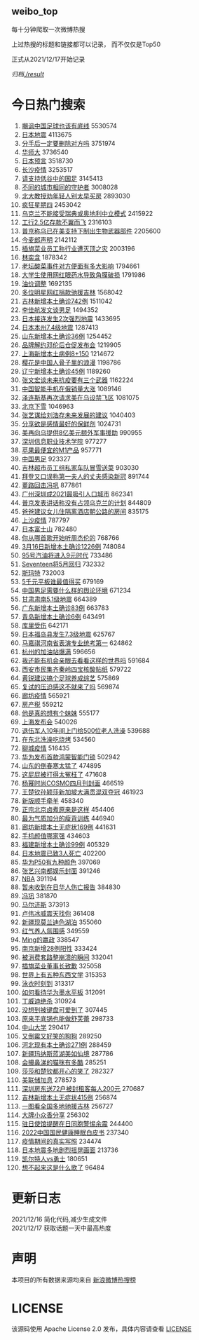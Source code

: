 weibo_top  
---
每十分钟爬取一次微博热搜  

上过热搜的标题和链接都可以记录， 而不仅仅是Top50

正式从2021/12/17开始记录  

*归档[./result](./result/)*

# 今日热门搜索  
1. [嘲讽中国足球也该有底线](https://s.weibo.com//weibo?q=%23%E5%98%B2%E8%AE%BD%E4%B8%AD%E5%9B%BD%E8%B6%B3%E7%90%83%E4%B9%9F%E8%AF%A5%E6%9C%89%E5%BA%95%E7%BA%BF%23&Refer=top) 5530574
2. [日本地震](https://s.weibo.com//weibo?q=%23%E6%97%A5%E6%9C%AC%E5%9C%B0%E9%9C%87%23&Refer=top) 4113675
3. [分手后一定要删除对方吗](https://s.weibo.com//weibo?q=%23%E5%88%86%E6%89%8B%E5%90%8E%E4%B8%80%E5%AE%9A%E8%A6%81%E5%88%A0%E9%99%A4%E5%AF%B9%E6%96%B9%E5%90%97%23&Refer=top) 3751974
4. [华师大](https://s.weibo.com//weibo?q=%E5%8D%8E%E5%B8%88%E5%A4%A7&Refer=top) 3736540
5. [日本预言](https://s.weibo.com//weibo?q=%E6%97%A5%E6%9C%AC%E9%A2%84%E8%A8%80&Refer=top) 3518730
6. [长沙疫情](https://s.weibo.com//weibo?q=%23%E9%95%BF%E6%B2%99%E7%96%AB%E6%83%85%23&Refer=top) 3253517
7. [请支持低谷中的国足](https://s.weibo.com//weibo?q=%23%E8%AF%B7%E6%94%AF%E6%8C%81%E4%BD%8E%E8%B0%B7%E4%B8%AD%E7%9A%84%E5%9B%BD%E8%B6%B3%23&Refer=top) 3145413
8. [不同的城市相同的守护者](https://s.weibo.com//weibo?q=%23%E4%B8%8D%E5%90%8C%E7%9A%84%E5%9F%8E%E5%B8%82%E7%9B%B8%E5%90%8C%E7%9A%84%E5%AE%88%E6%8A%A4%E8%80%85%23&Refer=top) 3008028
9. [北大教授劝年轻人别太早买房](https://s.weibo.com//weibo?q=%23%E5%8C%97%E5%A4%A7%E6%95%99%E6%8E%88%E5%8A%9D%E5%B9%B4%E8%BD%BB%E4%BA%BA%E5%88%AB%E5%A4%AA%E6%97%A9%E4%B9%B0%E6%88%BF%23&Refer=top) 2893030
10. [疯狂星期四](https://s.weibo.com//weibo?q=%E7%96%AF%E7%8B%82%E6%98%9F%E6%9C%9F%E5%9B%9B&Refer=top) 2453042
11. [乌克兰不能接受瑞典或奥地利中立模式](https://s.weibo.com//weibo?q=%23%E4%B9%8C%E5%85%8B%E5%85%B0%E4%B8%8D%E8%83%BD%E6%8E%A5%E5%8F%97%E7%91%9E%E5%85%B8%E6%88%96%E5%A5%A5%E5%9C%B0%E5%88%A9%E4%B8%AD%E7%AB%8B%E6%A8%A1%E5%BC%8F%23&Refer=top) 2415922
12. [工行2.5亿存款不翼而飞](https://s.weibo.com//weibo?q=%E5%B7%A5%E8%A1%8C2.5%E4%BA%BF%E5%AD%98%E6%AC%BE%E4%B8%8D%E7%BF%BC%E8%80%8C%E9%A3%9E&Refer=top) 2316103
13. [普京称乌已在美支持下制出生物武器部件](https://s.weibo.com//weibo?q=%23%E6%99%AE%E4%BA%AC%E7%A7%B0%E4%B9%8C%E5%B7%B2%E5%9C%A8%E7%BE%8E%E6%94%AF%E6%8C%81%E4%B8%8B%E5%88%B6%E5%87%BA%E7%94%9F%E7%89%A9%E6%AD%A6%E5%99%A8%E9%83%A8%E4%BB%B6%23&Refer=top) 2205600
14. [今麦郎声明](https://s.weibo.com//weibo?q=%23%E4%BB%8A%E9%BA%A6%E9%83%8E%E5%A3%B0%E6%98%8E%23&Refer=top) 2142112
15. [插旗菜业员工称行业遭灭顶之灾](https://s.weibo.com//weibo?q=%23%E6%8F%92%E6%97%97%E8%8F%9C%E4%B8%9A%E5%91%98%E5%B7%A5%E7%A7%B0%E8%A1%8C%E4%B8%9A%E9%81%AD%E7%81%AD%E9%A1%B6%E4%B9%8B%E7%81%BE%23&Refer=top) 2003196
16. [林奕含](https://s.weibo.com//weibo?q=%E6%9E%97%E5%A5%95%E5%90%AB&Refer=top) 1878342
17. [老坛酸菜事件对方便面有多大影响](https://s.weibo.com//weibo?q=%23%E8%80%81%E5%9D%9B%E9%85%B8%E8%8F%9C%E4%BA%8B%E4%BB%B6%E5%AF%B9%E6%96%B9%E4%BE%BF%E9%9D%A2%E6%9C%89%E5%A4%9A%E5%A4%A7%E5%BD%B1%E5%93%8D%23&Refer=top) 1794661
18. [大学生使用网红眼药水导致角膜破损](https://s.weibo.com//weibo?q=%23%E5%A4%A7%E5%AD%A6%E7%94%9F%E4%BD%BF%E7%94%A8%E7%BD%91%E7%BA%A2%E7%9C%BC%E8%8D%AF%E6%B0%B4%E5%AF%BC%E8%87%B4%E8%A7%92%E8%86%9C%E7%A0%B4%E6%8D%9F%23&Refer=top) 1791986
19. [油价调整](https://s.weibo.com//weibo?q=%23%E6%B2%B9%E4%BB%B7%E8%B0%83%E6%95%B4%23&Refer=top) 1692135
20. [多位明星网红捐款驰援吉林](https://s.weibo.com//weibo?q=%23%E5%A4%9A%E4%BD%8D%E6%98%8E%E6%98%9F%E7%BD%91%E7%BA%A2%E6%8D%90%E6%AC%BE%E9%A9%B0%E6%8F%B4%E5%90%89%E6%9E%97%23&Refer=top) 1568042
21. [吉林新增本土确诊742例](https://s.weibo.com//weibo?q=%23%E5%90%89%E6%9E%97%E6%96%B0%E5%A2%9E%E6%9C%AC%E5%9C%9F%E7%A1%AE%E8%AF%8A742%E4%BE%8B%23&Refer=top) 1511042
22. [李佳航发文谈男足](https://s.weibo.com//weibo?q=%23%E6%9D%8E%E4%BD%B3%E8%88%AA%E5%8F%91%E6%96%87%E8%B0%88%E7%94%B7%E8%B6%B3%23&Refer=top) 1494352
23. [日本接连发生2次强烈地震](https://s.weibo.com//weibo?q=%23%E6%97%A5%E6%9C%AC%E6%8E%A5%E8%BF%9E%E5%8F%91%E7%94%9F2%E6%AC%A1%E5%BC%BA%E7%83%88%E5%9C%B0%E9%9C%87%23&Refer=top) 1433695
24. [日本本州7.4级地震](https://s.weibo.com//weibo?q=%23%E6%97%A5%E6%9C%AC%E6%9C%AC%E5%B7%9E7.4%E7%BA%A7%E5%9C%B0%E9%9C%87%23&Refer=top) 1287413
25. [山东新增本土确诊36例](https://s.weibo.com//weibo?q=%23%E5%B1%B1%E4%B8%9C%E6%96%B0%E5%A2%9E%E6%9C%AC%E5%9C%9F%E7%A1%AE%E8%AF%8A36%E4%BE%8B%23&Refer=top) 1254452
26. [品牌解约邓伦后仓促发布会](https://s.weibo.com//weibo?q=%23%E5%93%81%E7%89%8C%E8%A7%A3%E7%BA%A6%E9%82%93%E4%BC%A6%E5%90%8E%E4%BB%93%E4%BF%83%E5%8F%91%E5%B8%83%E4%BC%9A%23&Refer=top) 1219905
27. [上海新增本土病例8+150](https://s.weibo.com//weibo?q=%E4%B8%8A%E6%B5%B7%E6%96%B0%E5%A2%9E%E6%9C%AC%E5%9C%9F%E7%97%85%E4%BE%8B8%2B150&Refer=top) 1214672
28. [樱花是中国人骨子里的浪漫](https://s.weibo.com//weibo?q=%23%E6%A8%B1%E8%8A%B1%E6%98%AF%E4%B8%AD%E5%9B%BD%E4%BA%BA%E9%AA%A8%E5%AD%90%E9%87%8C%E7%9A%84%E6%B5%AA%E6%BC%AB%23&Refer=top) 1198786
29. [辽宁新增本土确诊45例](https://s.weibo.com//weibo?q=%23%E8%BE%BD%E5%AE%81%E6%96%B0%E5%A2%9E%E6%9C%AC%E5%9C%9F%E7%A1%AE%E8%AF%8A45%E4%BE%8B%23&Refer=top) 1189260
30. [张文宏谈未来抗疫要有三个武器](https://s.weibo.com//weibo?q=%23%E5%BC%A0%E6%96%87%E5%AE%8F%E8%B0%88%E6%9C%AA%E6%9D%A5%E6%8A%97%E7%96%AB%E8%A6%81%E6%9C%89%E4%B8%89%E4%B8%AA%E6%AD%A6%E5%99%A8%23&Refer=top) 1162224
31. [中国智能手机在俄销量大涨](https://s.weibo.com//weibo?q=%23%E4%B8%AD%E5%9B%BD%E6%99%BA%E8%83%BD%E6%89%8B%E6%9C%BA%E5%9C%A8%E4%BF%84%E9%94%80%E9%87%8F%E5%A4%A7%E6%B6%A8%23&Refer=top) 1089146
32. [泽连斯基再次请求美在乌设禁飞区](https://s.weibo.com//weibo?q=%23%E6%B3%BD%E8%BF%9E%E6%96%AF%E5%9F%BA%E5%86%8D%E6%AC%A1%E8%AF%B7%E6%B1%82%E7%BE%8E%E5%9C%A8%E4%B9%8C%E8%AE%BE%E7%A6%81%E9%A3%9E%E5%8C%BA%23&Refer=top) 1081075
33. [北京下雪](https://s.weibo.com//weibo?q=%E5%8C%97%E4%BA%AC%E4%B8%8B%E9%9B%AA&Refer=top) 1046963
34. [张艺谋给刘浩存未来发展的建议](https://s.weibo.com//weibo?q=%23%E5%BC%A0%E8%89%BA%E8%B0%8B%E7%BB%99%E5%88%98%E6%B5%A9%E5%AD%98%E6%9C%AA%E6%9D%A5%E5%8F%91%E5%B1%95%E7%9A%84%E5%BB%BA%E8%AE%AE%23&Refer=top) 1040403
35. [分享欲是感情最好的保鲜剂](https://s.weibo.com//weibo?q=%23%E5%88%86%E4%BA%AB%E6%AC%B2%E6%98%AF%E6%84%9F%E6%83%85%E6%9C%80%E5%A5%BD%E7%9A%84%E4%BF%9D%E9%B2%9C%E5%89%82%23&Refer=top) 1024731
36. [美再向乌提供8亿美元额外军事援助](https://s.weibo.com//weibo?q=%23%E7%BE%8E%E5%86%8D%E5%90%91%E4%B9%8C%E6%8F%90%E4%BE%9B8%E4%BA%BF%E7%BE%8E%E5%85%83%E9%A2%9D%E5%A4%96%E5%86%9B%E4%BA%8B%E6%8F%B4%E5%8A%A9%23&Refer=top) 990955
37. [深圳信息职业技术学院](https://s.weibo.com//weibo?q=%E6%B7%B1%E5%9C%B3%E4%BF%A1%E6%81%AF%E8%81%8C%E4%B8%9A%E6%8A%80%E6%9C%AF%E5%AD%A6%E9%99%A2&Refer=top) 977277
38. [苹果最便宜的M1产品](https://s.weibo.com//weibo?q=%23%E8%8B%B9%E6%9E%9C%E6%9C%80%E4%BE%BF%E5%AE%9C%E7%9A%84M1%E4%BA%A7%E5%93%81%23&Refer=top) 957771
39. [中国男足](https://s.weibo.com//weibo?q=%23%E4%B8%AD%E5%9B%BD%E7%94%B7%E8%B6%B3%23&Refer=top) 923327
40. [吉林超市员工组私家车队冒雪送菜](https://s.weibo.com//weibo?q=%23%E5%90%89%E6%9E%97%E8%B6%85%E5%B8%82%E5%91%98%E5%B7%A5%E7%BB%84%E7%A7%81%E5%AE%B6%E8%BD%A6%E9%98%9F%E5%86%92%E9%9B%AA%E9%80%81%E8%8F%9C%23&Refer=top) 903030
41. [拜登又口误称第一夫人的丈夫感染新冠](https://s.weibo.com//weibo?q=%23%E6%8B%9C%E7%99%BB%E5%8F%88%E5%8F%A3%E8%AF%AF%E7%A7%B0%E7%AC%AC%E4%B8%80%E5%A4%AB%E4%BA%BA%E7%9A%84%E4%B8%88%E5%A4%AB%E6%84%9F%E6%9F%93%E6%96%B0%E5%86%A0%23&Refer=top) 891744
42. [董路回击冯巩](https://s.weibo.com//weibo?q=%23%E8%91%A3%E8%B7%AF%E5%9B%9E%E5%87%BB%E5%86%AF%E5%B7%A9%23&Refer=top) 877861
43. [广州深圳成2021最吸引人口城市](https://s.weibo.com//weibo?q=%23%E5%B9%BF%E5%B7%9E%E6%B7%B1%E5%9C%B3%E6%88%902021%E6%9C%80%E5%90%B8%E5%BC%95%E4%BA%BA%E5%8F%A3%E5%9F%8E%E5%B8%82%23&Refer=top) 862341
44. [普京发表讲话称没有占领乌克兰的计划](https://s.weibo.com//weibo?q=%23%E6%99%AE%E4%BA%AC%E5%8F%91%E8%A1%A8%E8%AE%B2%E8%AF%9D%E7%A7%B0%E6%B2%A1%E6%9C%89%E5%8D%A0%E9%A2%86%E4%B9%8C%E5%85%8B%E5%85%B0%E7%9A%84%E8%AE%A1%E5%88%92%23&Refer=top) 844809
45. [爸爸建议女儿住隔离酒店朝公路的房间](https://s.weibo.com//weibo?q=%23%E7%88%B8%E7%88%B8%E5%BB%BA%E8%AE%AE%E5%A5%B3%E5%84%BF%E4%BD%8F%E9%9A%94%E7%A6%BB%E9%85%92%E5%BA%97%E6%9C%9D%E5%85%AC%E8%B7%AF%E7%9A%84%E6%88%BF%E9%97%B4%23&Refer=top) 835175
46. [上沙疫情](https://s.weibo.com//weibo?q=%E4%B8%8A%E6%B2%99%E7%96%AB%E6%83%85&Refer=top) 787797
47. [日本富士山](https://s.weibo.com//weibo?q=%23%E6%97%A5%E6%9C%AC%E5%AF%8C%E5%A3%AB%E5%B1%B1%23&Refer=top) 782480
48. [你从哪首歌开始听周杰伦的](https://s.weibo.com//weibo?q=%23%E4%BD%A0%E4%BB%8E%E5%93%AA%E9%A6%96%E6%AD%8C%E5%BC%80%E5%A7%8B%E5%90%AC%E5%91%A8%E6%9D%B0%E4%BC%A6%E7%9A%84%23&Refer=top) 768766
49. [3月16日新增本土确诊1226例](https://s.weibo.com//weibo?q=%233%E6%9C%8816%E6%97%A5%E6%96%B0%E5%A2%9E%E6%9C%AC%E5%9C%9F%E7%A1%AE%E8%AF%8A1226%E4%BE%8B%23&Refer=top) 748084
50. [95号汽油将进入9元时代](https://s.weibo.com//weibo?q=%2395%E5%8F%B7%E6%B1%BD%E6%B2%B9%E5%B0%86%E8%BF%9B%E5%85%A59%E5%85%83%E6%97%B6%E4%BB%A3%23&Refer=top) 733486
51. [Seventeen将5月回归](https://s.weibo.com//weibo?q=%23Seventeen%E5%B0%865%E6%9C%88%E5%9B%9E%E5%BD%92%23&Refer=top) 732332
52. [斯玛特](https://s.weibo.com//weibo?q=%E6%96%AF%E7%8E%9B%E7%89%B9&Refer=top) 732003
53. [5千元平板谁最值得买](https://s.weibo.com//weibo?q=%235%E5%8D%83%E5%85%83%E5%B9%B3%E6%9D%BF%E8%B0%81%E6%9C%80%E5%80%BC%E5%BE%97%E4%B9%B0%23&Refer=top) 679169
54. [中国男足需要什么样的舆论环境](https://s.weibo.com//weibo?q=%23%E4%B8%AD%E5%9B%BD%E7%94%B7%E8%B6%B3%E9%9C%80%E8%A6%81%E4%BB%80%E4%B9%88%E6%A0%B7%E7%9A%84%E8%88%86%E8%AE%BA%E7%8E%AF%E5%A2%83%23&Refer=top) 671234
55. [甘肃肃南5.1级地震](https://s.weibo.com//weibo?q=%23%E7%94%98%E8%82%83%E8%82%83%E5%8D%975.1%E7%BA%A7%E5%9C%B0%E9%9C%87%23&Refer=top) 664389
56. [广东新增本土确诊83例](https://s.weibo.com//weibo?q=%23%E5%B9%BF%E4%B8%9C%E6%96%B0%E5%A2%9E%E6%9C%AC%E5%9C%9F%E7%A1%AE%E8%AF%8A83%E4%BE%8B%23&Refer=top) 663783
57. [青岛新增本土确诊6例](https://s.weibo.com//weibo?q=%23%E9%9D%92%E5%B2%9B%E6%96%B0%E5%A2%9E%E6%9C%AC%E5%9C%9F%E7%A1%AE%E8%AF%8A6%E4%BE%8B%23&Refer=top) 643491
58. [库里受伤](https://s.weibo.com//weibo?q=%23%E5%BA%93%E9%87%8C%E5%8F%97%E4%BC%A4%23&Refer=top) 642171
59. [日本福岛县发生7.3级地震](https://s.weibo.com//weibo?q=%E6%97%A5%E6%9C%AC%E7%A6%8F%E5%B2%9B%E5%8E%BF%E5%8F%91%E7%94%9F7.3%E7%BA%A7%E5%9C%B0%E9%9C%87&Refer=top) 625767
60. [马嘉祺河南省表演专业统考第一](https://s.weibo.com//weibo?q=%23%E9%A9%AC%E5%98%89%E7%A5%BA%E6%B2%B3%E5%8D%97%E7%9C%81%E8%A1%A8%E6%BC%94%E4%B8%93%E4%B8%9A%E7%BB%9F%E8%80%83%E7%AC%AC%E4%B8%80%23&Refer=top) 624862
61. [杭州的加油站爆满](https://s.weibo.com//weibo?q=%23%E6%9D%AD%E5%B7%9E%E7%9A%84%E5%8A%A0%E6%B2%B9%E7%AB%99%E7%88%86%E6%BB%A1%23&Refer=top) 596656
62. [我还能有机会亲眼去看看这样的世界吗](https://s.weibo.com//weibo?q=%23%E6%88%91%E8%BF%98%E8%83%BD%E6%9C%89%E6%9C%BA%E4%BC%9A%E4%BA%B2%E7%9C%BC%E5%8E%BB%E7%9C%8B%E7%9C%8B%E8%BF%99%E6%A0%B7%E7%9A%84%E4%B8%96%E7%95%8C%E5%90%97%23&Refer=top) 591684
63. [西安市民集齐秦岭四宝核酸贴纸](https://s.weibo.com//weibo?q=%23%E8%A5%BF%E5%AE%89%E5%B8%82%E6%B0%91%E9%9B%86%E9%BD%90%E7%A7%A6%E5%B2%AD%E5%9B%9B%E5%AE%9D%E6%A0%B8%E9%85%B8%E8%B4%B4%E7%BA%B8%23&Refer=top) 579722
64. [黄锐建议搞个足球养成综艺](https://s.weibo.com//weibo?q=%23%E9%BB%84%E9%94%90%E5%BB%BA%E8%AE%AE%E6%90%9E%E4%B8%AA%E8%B6%B3%E7%90%83%E5%85%BB%E6%88%90%E7%BB%BC%E8%89%BA%23&Refer=top) 575869
65. [复试的压迫感这不就来了吗](https://s.weibo.com//weibo?q=%23%E5%A4%8D%E8%AF%95%E7%9A%84%E5%8E%8B%E8%BF%AB%E6%84%9F%E8%BF%99%E4%B8%8D%E5%B0%B1%E6%9D%A5%E4%BA%86%E5%90%97%23&Refer=top) 569874
66. [廊坊疫情](https://s.weibo.com//weibo?q=%E5%BB%8A%E5%9D%8A%E7%96%AB%E6%83%85&Refer=top) 565921
67. [房产税](https://s.weibo.com//weibo?q=%E6%88%BF%E4%BA%A7%E7%A8%8E&Refer=top) 559212
68. [他是真的想有个妹妹](https://s.weibo.com//weibo?q=%23%E4%BB%96%E6%98%AF%E7%9C%9F%E7%9A%84%E6%83%B3%E6%9C%89%E4%B8%AA%E5%A6%B9%E5%A6%B9%23&Refer=top) 555177
69. [上海发布会](https://s.weibo.com//weibo?q=%E4%B8%8A%E6%B5%B7%E5%8F%91%E5%B8%83%E4%BC%9A&Refer=top) 540026
70. [退伍军人10年间上门给500位老人洗澡](https://s.weibo.com//weibo?q=%23%E9%80%80%E4%BC%8D%E5%86%9B%E4%BA%BA10%E5%B9%B4%E9%97%B4%E4%B8%8A%E9%97%A8%E7%BB%99500%E4%BD%8D%E8%80%81%E4%BA%BA%E6%B4%97%E6%BE%A1%23&Refer=top) 539688
71. [在东北洗澡吃烧烤](https://s.weibo.com//weibo?q=%E5%9C%A8%E4%B8%9C%E5%8C%97%E6%B4%97%E6%BE%A1%E5%90%83%E7%83%A7%E7%83%A4&Refer=top) 534560
72. [聊城疫情](https://s.weibo.com//weibo?q=%E8%81%8A%E5%9F%8E%E7%96%AB%E6%83%85&Refer=top) 516435
73. [华为发布首款鸿蒙智能门锁](https://s.weibo.com//weibo?q=%23%E5%8D%8E%E4%B8%BA%E5%8F%91%E5%B8%83%E9%A6%96%E6%AC%BE%E9%B8%BF%E8%92%99%E6%99%BA%E8%83%BD%E9%97%A8%E9%94%81%23&Refer=top) 502942
74. [山东的倒春寒太猛了](https://s.weibo.com//weibo?q=%23%E5%B1%B1%E4%B8%9C%E7%9A%84%E5%80%92%E6%98%A5%E5%AF%92%E5%A4%AA%E7%8C%9B%E4%BA%86%23&Refer=top) 474895
75. [这屁屁被打得太冤枉了](https://s.weibo.com//weibo?q=%23%E8%BF%99%E5%B1%81%E5%B1%81%E8%A2%AB%E6%89%93%E5%BE%97%E5%A4%AA%E5%86%A4%E6%9E%89%E4%BA%86%23&Refer=top) 471608
76. [杨幂时尚COSMO四月刊封面](https://s.weibo.com//weibo?q=%23%E6%9D%A8%E5%B9%82%E6%97%B6%E5%B0%9ACOSMO%E5%9B%9B%E6%9C%88%E5%88%8A%E5%B0%81%E9%9D%A2%23&Refer=top) 466519
77. [王楚钦孙颖莎新加坡大满贯混双夺冠](https://s.weibo.com//weibo?q=%23%E7%8E%8B%E6%A5%9A%E9%92%A6%E5%AD%99%E9%A2%96%E8%8E%8E%E6%96%B0%E5%8A%A0%E5%9D%A1%E5%A4%A7%E6%BB%A1%E8%B4%AF%E6%B7%B7%E5%8F%8C%E5%A4%BA%E5%86%A0%23&Refer=top) 461923
78. [新版顺手牵羊](https://s.weibo.com//weibo?q=%E6%96%B0%E7%89%88%E9%A1%BA%E6%89%8B%E7%89%B5%E7%BE%8A&Refer=top) 458340
79. [正宗北京卤煮原来是这样](https://s.weibo.com//weibo?q=%E6%AD%A3%E5%AE%97%E5%8C%97%E4%BA%AC%E5%8D%A4%E7%85%AE%E5%8E%9F%E6%9D%A5%E6%98%AF%E8%BF%99%E6%A0%B7&Refer=top) 454406
80. [最为气质加分的瘦背训练](https://s.weibo.com//weibo?q=%23%E6%9C%80%E4%B8%BA%E6%B0%94%E8%B4%A8%E5%8A%A0%E5%88%86%E7%9A%84%E7%98%A6%E8%83%8C%E8%AE%AD%E7%BB%83%23&Refer=top) 446940
81. [廊坊新增本土无症状169例](https://s.weibo.com//weibo?q=%23%E5%BB%8A%E5%9D%8A%E6%96%B0%E5%A2%9E%E6%9C%AC%E5%9C%9F%E6%97%A0%E7%97%87%E7%8A%B6169%E4%BE%8B%23&Refer=top) 441631
82. [手机颜值哪家强](https://s.weibo.com//weibo?q=%E6%89%8B%E6%9C%BA%E9%A2%9C%E5%80%BC%E5%93%AA%E5%AE%B6%E5%BC%BA&Refer=top) 434603
83. [福建新增本土确诊99例](https://s.weibo.com//weibo?q=%23%E7%A6%8F%E5%BB%BA%E6%96%B0%E5%A2%9E%E6%9C%AC%E5%9C%9F%E7%A1%AE%E8%AF%8A99%E4%BE%8B%23&Refer=top) 405329
84. [日本地震已致3人死亡](https://s.weibo.com//weibo?q=%23%E6%97%A5%E6%9C%AC%E5%9C%B0%E9%9C%87%E5%B7%B2%E8%87%B43%E4%BA%BA%E6%AD%BB%E4%BA%A1%23&Refer=top) 402200
85. [华为P50有九种颜色](https://s.weibo.com//weibo?q=%E5%8D%8E%E4%B8%BAP50%E6%9C%89%E4%B9%9D%E7%A7%8D%E9%A2%9C%E8%89%B2&Refer=top) 397069
86. [张艺兴南都娱乐封面](https://s.weibo.com//weibo?q=%23%E5%BC%A0%E8%89%BA%E5%85%B4%E5%8D%97%E9%83%BD%E5%A8%B1%E4%B9%90%E5%B0%81%E9%9D%A2%23&Refer=top) 391246
87. [NBA](https://s.weibo.com//weibo?q=NBA&Refer=top) 391194
88. [暂未收到在日华人伤亡报告](https://s.weibo.com//weibo?q=%23%E6%9A%82%E6%9C%AA%E6%94%B6%E5%88%B0%E5%9C%A8%E6%97%A5%E5%8D%8E%E4%BA%BA%E4%BC%A4%E4%BA%A1%E6%8A%A5%E5%91%8A%23&Refer=top) 384830
89. [冯巩](https://s.weibo.com//weibo?q=%E5%86%AF%E5%B7%A9&Refer=top) 381870
90. [马尔济斯](https://s.weibo.com//weibo?q=%23%E9%A9%AC%E5%B0%94%E6%B5%8E%E6%96%AF%23&Refer=top) 373913
91. [卢伟冰威震天找你](https://s.weibo.com//weibo?q=%23%E5%8D%A2%E4%BC%9F%E5%86%B0%E5%A8%81%E9%9C%87%E5%A4%A9%E6%89%BE%E4%BD%A0%23&Refer=top) 361408
92. [新疆现莫兰迪色湖泊](https://s.weibo.com//weibo?q=%23%E6%96%B0%E7%96%86%E7%8E%B0%E8%8E%AB%E5%85%B0%E8%BF%AA%E8%89%B2%E6%B9%96%E6%B3%8A%23&Refer=top) 355060
93. [红气养人氛围感](https://s.weibo.com//weibo?q=%E7%BA%A2%E6%B0%94%E5%85%BB%E4%BA%BA%E6%B0%9B%E5%9B%B4%E6%84%9F&Refer=top) 349559
94. [Ming的嬴政](https://s.weibo.com//weibo?q=%23Ming%E7%9A%84%E5%AC%B4%E6%94%BF%23&Refer=top) 338547
95. [南京新增28例阳性](https://s.weibo.com//weibo?q=%23%E5%8D%97%E4%BA%AC%E6%96%B0%E5%A2%9E28%E4%BE%8B%E9%98%B3%E6%80%A7%23&Refer=top) 333424
96. [被消费套路整崩溃的瞬间](https://s.weibo.com//weibo?q=%23%E8%A2%AB%E6%B6%88%E8%B4%B9%E5%A5%97%E8%B7%AF%E6%95%B4%E5%B4%A9%E6%BA%83%E7%9A%84%E7%9E%AC%E9%97%B4%23&Refer=top) 332041
97. [插旗菜业董事长致歉](https://s.weibo.com//weibo?q=%23%E6%8F%92%E6%97%97%E8%8F%9C%E4%B8%9A%E8%91%A3%E4%BA%8B%E9%95%BF%E8%87%B4%E6%AD%89%23&Refer=top) 325058
98. [世界上有五种东西文学](https://s.weibo.com//weibo?q=%23%E4%B8%96%E7%95%8C%E4%B8%8A%E6%9C%89%E4%BA%94%E7%A7%8D%E4%B8%9C%E8%A5%BF%E6%96%87%E5%AD%A6%23&Refer=top) 315353
99. [泳衣时刻到](https://s.weibo.com//weibo?q=%E6%B3%B3%E8%A1%A3%E6%97%B6%E5%88%BB%E5%88%B0&Refer=top) 313317
100. [如何看待华为墨水平板](https://s.weibo.com//weibo?q=%23%E5%A6%82%E4%BD%95%E7%9C%8B%E5%BE%85%E5%8D%8E%E4%B8%BA%E5%A2%A8%E6%B0%B4%E5%B9%B3%E6%9D%BF%23&Refer=top) 312091
101. [丁威迪绝杀](https://s.weibo.com//weibo?q=%23%E4%B8%81%E5%A8%81%E8%BF%AA%E7%BB%9D%E6%9D%80%23&Refer=top) 310924
102. [没想到被键盘可爱到了](https://s.weibo.com//weibo?q=%23%E6%B2%A1%E6%83%B3%E5%88%B0%E8%A2%AB%E9%94%AE%E7%9B%98%E5%8F%AF%E7%88%B1%E5%88%B0%E4%BA%86%23&Refer=top) 307445
103. [原来平底锅也能做舒芙蕾](https://s.weibo.com//weibo?q=%23%E5%8E%9F%E6%9D%A5%E5%B9%B3%E5%BA%95%E9%94%85%E4%B9%9F%E8%83%BD%E5%81%9A%E8%88%92%E8%8A%99%E8%95%BE%23&Refer=top) 298733
104. [中山大学](https://s.weibo.com//weibo?q=%E4%B8%AD%E5%B1%B1%E5%A4%A7%E5%AD%A6&Refer=top) 290417
105. [又倒霉又好笑的狗狗](https://s.weibo.com//weibo?q=%23%E5%8F%88%E5%80%92%E9%9C%89%E5%8F%88%E5%A5%BD%E7%AC%91%E7%9A%84%E7%8B%97%E7%8B%97%23&Refer=top) 289250
106. [河北现有本土确诊271例](https://s.weibo.com//weibo?q=%23%E6%B2%B3%E5%8C%97%E7%8E%B0%E6%9C%89%E6%9C%AC%E5%9C%9F%E7%A1%AE%E8%AF%8A271%E4%BE%8B%23&Refer=top) 288459
107. [新疆玛纳斯蓝湖美如仙境](https://s.weibo.com//weibo?q=%23%E6%96%B0%E7%96%86%E7%8E%9B%E7%BA%B3%E6%96%AF%E8%93%9D%E6%B9%96%E7%BE%8E%E5%A6%82%E4%BB%99%E5%A2%83%23&Refer=top) 287786
108. [会擤鼻涕的猫咪有多酷](https://s.weibo.com//weibo?q=%23%E4%BC%9A%E6%93%A4%E9%BC%BB%E6%B6%95%E7%9A%84%E7%8C%AB%E5%92%AA%E6%9C%89%E5%A4%9A%E9%85%B7%23&Refer=top) 285251
109. [莎莎和楚钦都开心的笑了](https://s.weibo.com//weibo?q=%23%E8%8E%8E%E8%8E%8E%E5%92%8C%E6%A5%9A%E9%92%A6%E9%83%BD%E5%BC%80%E5%BF%83%E7%9A%84%E7%AC%91%E4%BA%86%23&Refer=top) 282327
110. [美联储加息](https://s.weibo.com//weibo?q=%23%E7%BE%8E%E8%81%94%E5%82%A8%E5%8A%A0%E6%81%AF%23&Refer=top) 278573
111. [深圳房东送72户被封租客每人200元](https://s.weibo.com//weibo?q=%23%E6%B7%B1%E5%9C%B3%E6%88%BF%E4%B8%9C%E9%80%8172%E6%88%B7%E8%A2%AB%E5%B0%81%E7%A7%9F%E5%AE%A2%E6%AF%8F%E4%BA%BA200%E5%85%83%23&Refer=top) 270687
112. [吉林新增本土无症状415例](https://s.weibo.com//weibo?q=%23%E5%90%89%E6%9E%97%E6%96%B0%E5%A2%9E%E6%9C%AC%E5%9C%9F%E6%97%A0%E7%97%87%E7%8A%B6415%E4%BE%8B%23&Refer=top) 256874
113. [一图看全国多地驰援吉林](https://s.weibo.com//weibo?q=%23%E4%B8%80%E5%9B%BE%E7%9C%8B%E5%85%A8%E5%9B%BD%E5%A4%9A%E5%9C%B0%E9%A9%B0%E6%8F%B4%E5%90%89%E6%9E%97%23&Refer=top) 256727
114. [大牌小众香分享](https://s.weibo.com//weibo?q=%E5%A4%A7%E7%89%8C%E5%B0%8F%E4%BC%97%E9%A6%99%E5%88%86%E4%BA%AB&Refer=top) 256302
115. [驻日使馆提醒在日同胞警惕余震](https://s.weibo.com//weibo?q=%23%E9%A9%BB%E6%97%A5%E4%BD%BF%E9%A6%86%E6%8F%90%E9%86%92%E5%9C%A8%E6%97%A5%E5%90%8C%E8%83%9E%E8%AD%A6%E6%83%95%E4%BD%99%E9%9C%87%23&Refer=top) 244400
116. [2022中国国民健康睡眠白皮书](https://s.weibo.com//weibo?q=2022%E4%B8%AD%E5%9B%BD%E5%9B%BD%E6%B0%91%E5%81%A5%E5%BA%B7%E7%9D%A1%E7%9C%A0%E7%99%BD%E7%9A%AE%E4%B9%A6&Refer=top) 237340
117. [疫情期间的真实写照](https://s.weibo.com//weibo?q=%E7%96%AB%E6%83%85%E6%9C%9F%E9%97%B4%E7%9A%84%E7%9C%9F%E5%AE%9E%E5%86%99%E7%85%A7&Refer=top) 234474
118. [日本地震多地剧烈摇晃画面](https://s.weibo.com//weibo?q=%23%E6%97%A5%E6%9C%AC%E5%9C%B0%E9%9C%87%E5%A4%9A%E5%9C%B0%E5%89%A7%E7%83%88%E6%91%87%E6%99%83%E7%94%BB%E9%9D%A2%23&Refer=top) 213736
119. [凯尔特人vs勇士](https://s.weibo.com//weibo?q=%23%E5%87%AF%E5%B0%94%E7%89%B9%E4%BA%BAvs%E5%8B%87%E5%A3%AB%23&Refer=top) 180651
120. [想不起来这是什么歌了](https://s.weibo.com//weibo?q=%23%E6%83%B3%E4%B8%8D%E8%B5%B7%E6%9D%A5%E8%BF%99%E6%98%AF%E4%BB%80%E4%B9%88%E6%AD%8C%E4%BA%86%23&Refer=top) 96484
# 更新日志  
2021/12/16  简化代码,减少生成文件  
2021/12/17  获取话题一天中最高热度
# 声明  
本项目的所有数据来源均来自 [新浪微博热搜榜](https://s.weibo.com/top/summary)  

# LICENSE
该源码使用 Apache License 2.0 发布，具体内容请查看 [LICENSE](./LICENSE)

